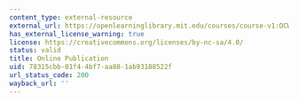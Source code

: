 ```yaml
---
content_type: external-resource
external_url: https://openlearninglibrary.mit.edu/courses/course-v1:OCW+6.042J+2T2019/about
has_external_license_warning: true
license: https://creativecommons.org/licenses/by-nc-sa/4.0/
status: valid
title: Online Publication
uid: 78315cbb-01f4-4bf7-aa88-1ab93188522f
url_status_code: 200
wayback_url: ''
---
```

